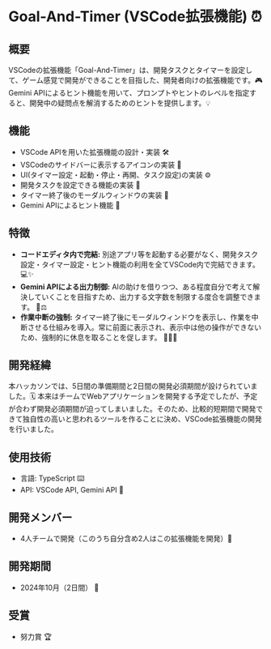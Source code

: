 # Goal-And-Timer (VSCode拡張機能) ⏰

## 概要

VSCodeの拡張機能「Goal-And-Timer」は、開発タスクとタイマーを設定して、ゲーム感覚で開発ができることを目指した、開発者向けの拡張機能です。🎮
Gemini APIによるヒント機能を用いて、プロンプトやヒントのレベルを指定すると、開発中の疑問点を解消するためのヒントを提供します。💡

## 機能

* VSCode APIを用いた拡張機能の設計・実装 🛠️
* VSCodeのサイドバーに表示するアイコンの実装 🎨
* UI(タイマー設定・起動・停止・再開、タスク設定)の実装 ⚙️
* 開発タスクを設定できる機能の実装 📝
* タイマー終了後のモーダルウィンドウの実装 🔔
* Gemini APIによるヒント機能 🤖

## 特徴

* **コードエディタ内で完結:** 別途アプリ等を起動する必要がなく、開発タスク設定・タイマー設定・ヒント機能の利用を全てVSCode内で完結できます。 💻✨
* **Gemini APIによる出力制御:** AIの助けを借りつつ、ある程度自分で考えて解決していくことを目指すため、出力する文字数を制限する度合を調整できます。 🧠⚖️
* **作業中断の強制:** タイマー終了後にモーダルウィンドウを表示し、作業を中断させる仕組みを導入。常に前面に表示され、表示中は他の操作ができないため、強制的に休息を取ることを促します。 🧘‍♀️🛑

## 開発経緯

本ハッカソンでは、5日間の準備期間と2日間の開発必須期間が設けられていました。🗓️ 本来はチームでWebアプリケーションを開発する予定でしたが、予定が合わず開発必須期間が迫ってしまいました。そのため、比較的短期間で開発できて独自性の高いと思われるツールを作ることに決め、VSCode拡張機能の開発を行いました。

## 使用技術

* 言語: TypeScript ⌨️
* API: VSCode API, Gemini API 🔗

## 開発メンバー

* 4人チームで開発（このうち自分含め2人はこの拡張機能を開発）👥

## 開発期間

* 2024年10月（2日間） 📅

## 受賞

* 努力賞 🏆
